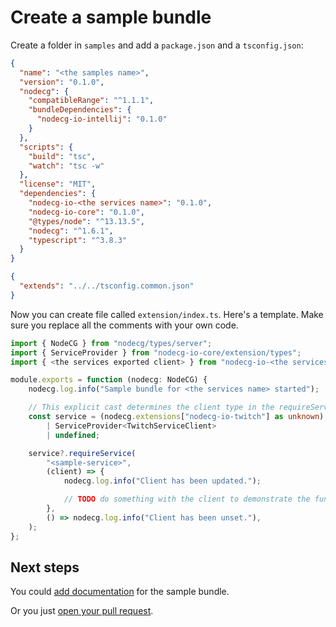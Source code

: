 # Create a sample bundle

Create a folder in `samples` and add a `package.json` and a `tsconfig.json`:

```json
{
  "name": "<the samples name>",
  "version": "0.1.0",
  "nodecg": {
    "compatibleRange": "^1.1.1",
    "bundleDependencies": {
      "nodecg-io-intellij": "0.1.0"
    }
  },
  "scripts": {
    "build": "tsc",
    "watch": "tsc -w"
  },
  "license": "MIT",
  "dependencies": {
    "nodecg-io-<the services name>": "0.1.0",
    "nodecg-io-core": "0.1.0",
    "@types/node": "^13.13.5",
    "nodecg": "^1.6.1",
    "typescript": "^3.8.3"
  }
}
```

```json
{
  "extends": "../../tsconfig.common.json"
}
```

Now you can create file called `extension/index.ts`. Here's a template. Make sure you replace all the comments with your own code.

```typescript
import { NodeCG } from "nodecg/types/server";
import { ServiceProvider } from "nodecg-io-core/extension/types";
import { <the services exported client> } from "nodecg-io-<the services name>/extension";

module.exports = function (nodecg: NodeCG) {
    nodecg.log.info("Sample bundle for <the services name> started");

    // This explicit cast determines the client type in the requireService call
    const service = (nodecg.extensions["nodecg-io-twitch"] as unknown) as
        | ServiceProvider<TwitchServiceClient>
        | undefined;

    service?.requireService(
        "<sample-service>",
        (client) => {
            nodecg.log.info("Client has been updated.");

            // TODO do something with the client to demonstrate the functionality.
        },
        () => nodecg.log.info("Client has been unset."),
    );
};
```

## Next steps

You could [add documentation](create_sample.md) for the sample bundle.

Or you just [open your pull request](before_pr.md).